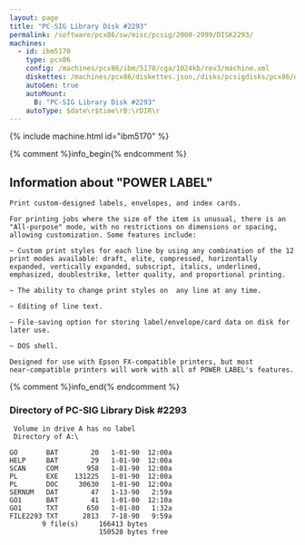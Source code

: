 ```yaml
---
layout: page
title: "PC-SIG Library Disk #2293"
permalink: /software/pcx86/sw/misc/pcsig/2000-2999/DISK2293/
machines:
  - id: ibm5170
    type: pcx86
    config: /machines/pcx86/ibm/5170/cga/1024kb/rev3/machine.xml
    diskettes: /machines/pcx86/diskettes.json,/disks/pcsigdisks/pcx86/diskettes.json
    autoGen: true
    autoMount:
      B: "PC-SIG Library Disk #2293"
    autoType: $date\r$time\rB:\rDIR\r
---
```


{% include machine.html id="ibm5170" %}

{% comment %}info_begin{% endcomment %}

## Information about "POWER LABEL"

    Print custom-designed labels, envelopes, and index cards.
    
    For printing jobs where the size of the item is unusual, there is an
    "All-purpose" mode, with no restrictions on dimensions or spacing,
    allowing customization. Some features include:
    
    ~ Custom print styles for each line by using any combination of the 12
    print modes available: draft, elite, compressed, horizontally
    expanded, vertically expanded, subscript, italics, underlined,
    emphasized, doublestrike, letter quality, and proportional printing.
    
    ~ The ability to change print styles on  any line at any time.
    
    ~ Editing of line text.
    
    ~ File-saving option for storing label/envelope/card data on disk for
    later use.
    
    ~ DOS shell.
    
    Designed for use with Epson FX-compatible printers, but most
    near-compatible printers will work with all of POWER LABEL's features.
{% comment %}info_end{% endcomment %}


### Directory of PC-SIG Library Disk #2293

     Volume in drive A has no label
     Directory of A:\

    GO       BAT        20   1-01-90  12:00a
    HELP     BAT        29   1-01-90  12:00a
    SCAN     COM       958   1-01-90  12:00a
    PL       EXE    131225   1-01-90  12:00a
    PL       DOC     30630   1-01-90  12:00a
    SERNUM   DAT        47   1-13-90   2:59a
    GO1      BAT        41   1-01-80  12:10a
    GO1      TXT       650   1-01-80   1:32a
    FILE2293 TXT      2813   7-18-90   9:59a
            9 file(s)     166413 bytes
                          150528 bytes free
